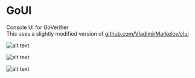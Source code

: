 # GoUI
Console UI for GoVerifier  
This uses a slightly modified version of [github.com/VladimirMarkelov/clui][https://github.com/VladimirMarkelov/clui]

![alt text](https://i.imgur.com/5QqhQDn.png "instance.id")

![alt text](https://i.imgur.com/lk3MCbX.png  "instance.id")

![alt text](https://i.imgur.com/cg5ow2M.png "instance.id")


[https://github.com/VladimirMarkelov/clui]: https://github.com/VladimirMarkelov/clui